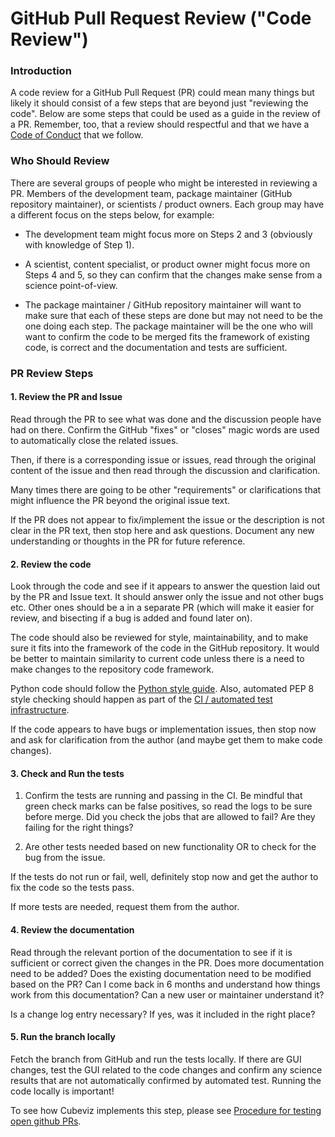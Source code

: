 # GitHub Pull Request Review ("Code Review")

### Introduction
A code review for a GitHub Pull Request (PR) could mean many things but likely
it should consist of a few steps that are beyond just "reviewing the code".
Below are some steps that could be used as a guide in the review of a PR.
Remember, too, that a review should respectful and that we have 
a [Code of Conduct](https://github.com/spacetelescope/style-guides/blob/master/CODE_OF_CONDUCT.md) 
that we follow.

### Who Should Review
There are several groups of people who might be interested in reviewing a PR.
Members of the development team, package maintainer (GitHub repository
maintainer), or scientists / product owners.  Each group may have a different
focus on the steps below, for example:

* The development team might focus more on Steps 2 and 3 (obviously with
  knowledge of Step 1).

* A scientist, content specialist, or product owner might focus more on Steps 4
  and 5, so they can confirm that the changes make sense from a science
  point-of-view. 

* The package maintainer / GitHub repository maintainer will want to make sure
  that each of these steps are done but may not need to be the one doing each
  step.  The package maintainer will be the one who will want to confirm the code
  to be merged fits the framework of existing code, is correct and the
  documentation and tests are sufficient. 


### PR Review Steps

#### 1. Review the PR and Issue

Read through the PR to see what was done and the discussion people have had on
there. Confirm the GitHub "fixes" or "closes" magic words are used to
automatically close the related issues.

Then, if there is a corresponding issue or issues, read through the original
content of the issue and then read through the discussion and clarification.

Many times there are going to be other "requirements" or clarifications that 
might influence the PR beyond the original issue text.

If the PR does not appear to fix/implement the issue or the description is not
clear in the PR text, then stop here and ask questions. Document any new
understanding or thoughts in the PR for future reference.

#### 2. Review the code

Look through the code and see if it appears to answer the question laid out by
the PR and Issue text. It should answer only the issue and not other bugs etc.
Other ones should be a in a separate PR (which will make it easier for review,
and bisecting if a bug is added and found later on). 

The code should also be reviewed for style, maintainability, and to make sure
it fits into the framework of the code in the GitHub repository. It would be
better to maintain similarity to current code unless there is a need to make
changes to the repository code framework.  

Python code should follow the [Python style
guide](https://github.com/spacetelescope/style-guides/blob/master/guides/python.md).
Also, automated PEP 8 style checking should happen as part of the 
[CI / automated test infrastructure](https://github.com/spacetelescope/style-guides/issues/73).

If the code appears to have bugs or implementation issues, then stop now and
ask for clarification from the author (and maybe get them to make code
changes).

#### 3. Check and Run the tests

1. Confirm the tests are running and passing in the CI. Be mindful that green
   check marks can be false positives, so read the logs to be sure before
   merge. Did you check the jobs that are allowed to fail? Are they failing for
   the right things?

2. Are other tests needed based on new functionality OR to check for the bug
   from the issue. 

If the tests do not run or fail, well, definitely stop now and get the author
to fix the code so the tests pass.  

If more tests are needed, request them from the author.

#### 4. Review the documentation

Read through the relevant portion of the documentation to see if it is
sufficient or correct given the changes in the PR.  Does more documentation
need to be added? Does the existing documentation need to be modified based on
the PR? Can I come back in 6 months and understand how things work from this
documentation? Can a new user or maintainer understand it?

Is a change log entry necessary? If yes, was it included in the right place?


#### 5. Run the branch locally

Fetch the branch from GitHub and run the tests locally. If there are GUI
changes, test the GUI related to the code changes and confirm any science
results that are not automatically confirmed by automated test.  Running the
code locally is important!  

To see how Cubeviz implements this step, please see [Procedure for testing open
github
PRs](https://innerspace.stsci.edu/display/~ddavella/Procedure+for+testing+open+github+PRs).
